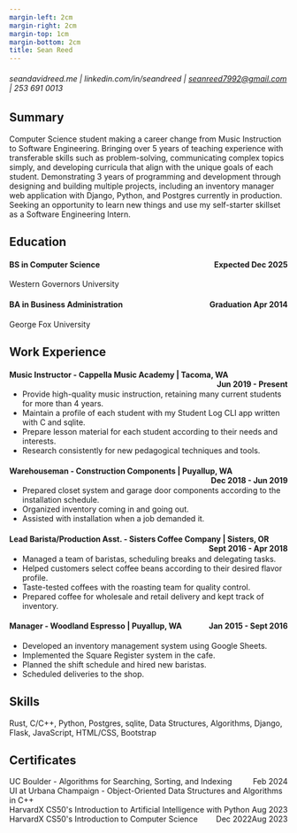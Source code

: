 ```yaml
---
margin-left: 2cm
margin-right: 2cm
margin-top: 1cm
margin-bottom: 2cm
title: Sean Reed
---
```

###### seandavidreed.me | linkedin.com/in/seandreed | seanreed7992@gmail.com | 253 691 0013

## Summary
Computer Science student making a career change from Music Instruction to Software Engineering. Bringing over 5 years of teaching experience with transferable skills such as problem-solving, communicating complex topics simply, and developing curricula that align with the unique goals of each student. Demonstrating 3 years of programming and development through designing and building multiple projects, including an inventory manager web application with Django, Python, and Postgres currently in production. Seeking an opportunity to learn new things and use my self-starter skillset as a Software Engineering Intern.

## Education
#### <span style="float: left">BS in Computer Science</span>
#### <span style="float: right">Expected Dec 2025</span><br>
Western Governors University

#### <span style="float: left;">BA in Business Administration</span>
#### <span style="float: right;">Graduation Apr 2014</span><br>
George Fox University

## Work Experience

#### <span style="float: left">Music Instructor - Cappella Music Academy | Tacoma, WA</span>
#### <span style="float: right">Jun 2019 - Present</span><br>

- Provide high-quality music instruction, retaining many current students for more than 4 years.
- Maintain a profile of each student with my Student Log CLI app written with C and sqlite.
- Prepare lesson material for each student according to their needs and interests.
- Research consistently for new pedagogical techniques and tools.

#### <span style="float: left">Warehouseman - Construction Components | Puyallup, WA</span>
#### <span style="float: right">Dec 2018 - Jun 2019</span><br>

- Prepared closet system and garage door components according to the installation schedule.
- Organized inventory coming in and going out.
- Assisted with installation when a job demanded it.

#### <span style="float: left">Lead Barista/Production Asst. - Sisters Coffee Company | Sisters, OR</span>
#### <span style="float: right">Sept 2016 - Apr 2018</span><br>

- Managed a team of baristas, scheduling breaks and delegating tasks.
- Helped customers select coffee beans according to their desired flavor profile.
- Taste-tested coffees with the roasting team for quality control.
- Prepared coffee for wholesale and retail delivery and kept track of inventory.

#### <span style="float: left">Manager - Woodland Espresso | Puyallup, WA</span>
#### <span style="float: right">Jan 2015 - Sept 2016</span><br>

- Developed an inventory management system using Google Sheets.
- Implemented the Square Register system in the cafe.
- Planned the shift schedule and hired new baristas.
- Scheduled deliveries to the shop.

## Skills
Rust, C/C++, Python, Postgres, sqlite, Data Structures, Algorithms, Django, Flask, JavaScript, HTML/CSS, Bootstrap

## Certificates
<span style="float: left">UC Boulder - Algorithms for Searching, Sorting, and Indexing</span>
<span style="float: right">Feb 2024</span><br>
<span style="float: left">UI at Urbana Champaign - Object-Oriented Data Structures and Algorithms in C++</span>
<span style="float: right">Aug 2023</span><br>
<span style="float: left">HarvardX CS50's Introduction to Artificial Intelligence with Python</span>
<span style="float: right">Aug 2023</span><br>
<span style="float: left">HarvardX CS50's Introduction to Computer Science</span>
<span style="float: right">Dec 2022</span><br>
